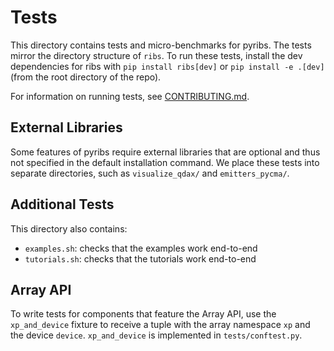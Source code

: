 # Tests

This directory contains tests and micro-benchmarks for pyribs. The tests mirror
the directory structure of `ribs`. To run these tests, install the dev
dependencies for ribs with `pip install ribs[dev]` or `pip install -e .[dev]`
(from the root directory of the repo).

For information on running tests, see [CONTRIBUTING.md](../CONTRIBUTING.md).

## External Libraries

Some features of pyribs require external libraries that are optional and thus
not specified in the default installation command. We place these tests into
separate directories, such as `visualize_qdax/` and `emitters_pycma/`.

## Additional Tests

This directory also contains:

- `examples.sh`: checks that the examples work end-to-end
- `tutorials.sh`: checks that the tutorials work end-to-end

## Array API

To write tests for components that feature the Array API, use the
`xp_and_device` fixture to receive a tuple with the array namespace `xp` and the
device `device`. `xp_and_device` is implemented in `tests/conftest.py`.
